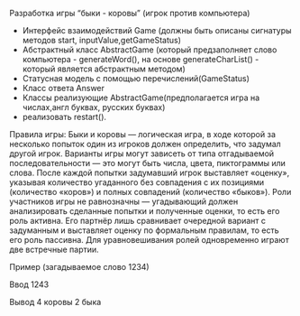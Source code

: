 Разработка игры “быки - коровы” (игрок против компьютера)
* Интерфейс взаимодействий Game (должны быть описаны сигнатуры методов start, inputValue,getGameStatus)
* Абстрактный класс AbstractGame (который предзаполняет слово компьютера - generateWord(), на основе generateCharList() - который является абстрактным методом)
* Статусная модель с помощью перечислений(GameStatus)
* Класс ответа Answer
* Классы реализующие AbstractGame(предполагается игра на числах,англ буквах, русских буквах)
* реализовать restart().

Правила игры:
Быки и коровы — логическая игра, в ходе которой за несколько попыток один из игроков должен определить, что задумал другой игрок. Варианты игры могут зависеть от типа отгадываемой последовательности — это могут быть числа, цвета, пиктограммы или слова. После каждой попытки задумавший игрок выставляет «оценку», указывая количество угаданного без совпадения с их позициями (количество «коров») и полных совпадений (количество «быков»). Роли участников игры не равнозначны — угадывающий должен анализировать сделанные попытки и полученные оценки, то есть его роль активна. Его партнёр лишь сравнивает очередной вариант с задуманным и выставляет оценку по формальным правилам, то есть его роль пассивна. Для уравновешивания ролей одновременно играют две встречные партии.

Пример (загадываемое слово 1234)

Ввод 1243 

Вывод 4 коровы 2 быка
